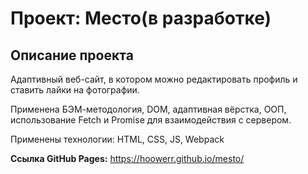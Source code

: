 # Проект: Место(в разработке)

## Описание проекта

Адаптивный веб-сайт, в котором можно редактировать профиль и ставить лайки на фотографии.

Применена БЭМ-методология, DOM, адаптивная вёрстка, ООП, использование Fetch и Promise для взаимодействия с сервером.

Применены технологии: HTML, CSS, JS, Webpack

**Ссылка GitHub Pages:** https://hoowerr.github.io/mesto/
